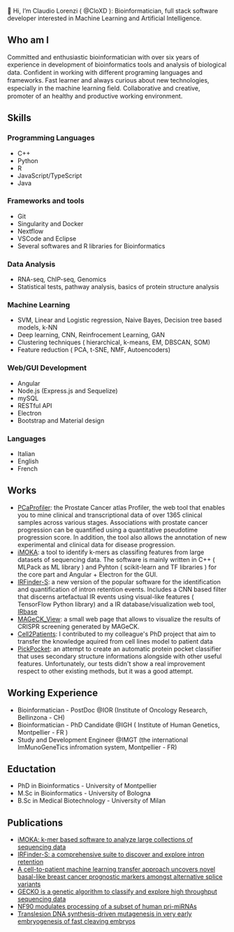 👋 Hi, I’m Claudio Lorenzi ( @CloXD ): Bioinformatician, full stack software developer interested in Machine Learning and Artificial Intelligence.

## Who am I
Committed and enthusiastic bioinformatician with over six years of experience in development of bioinformatics tools and analysis of biological data.
Conﬁdent in working with diﬀerent programing languages and frameworks. Fast learner and always curious about new technologies, especially in the machine
learning ﬁeld. Collaborative and creative, promoter of an healthy and productive working environment.

## Skills 
### Programming Languages
 - C++ 
 - Python
 - R
 - JavaScript/TypeScript
 - Java

### Frameworks and tools
 - Git
 - Singularity and Docker
 - Nextflow
 - VSCode and Eclipse
 - Several softwares and R libraries for Bioinformatics

### Data Analysis
 - RNA-seq, ChIP-seq, Genomics
 - Statistical tests, pathway analysis, basics of protein structure analysis

### Machine Learning
 - SVM, Linear and Logistic regression, Naive Bayes, Decision tree based models, k-NN
 - Deep learning, CNN, Reinfrocement Learning, GAN
 - Clustering techniques ( hierarchical, k-means, EM, DBSCAN, SOM)
 - Feature reduction ( PCA, t-SNE, NMF, Autoencoders)

### Web/GUI Development
 - Angular
 - Node.js (Express.js and Sequelize)
 - mySQL
 - RESTful API
 - Electron
 - Bootstrap and Material design

### Languages
 - Italian
 - English
 - French

## Works

- [PCaProfiler](https://pcaprofilertest.tk): the Prostate Cancer atlas Profiler, the web tool that enables you to mine clinical and transcriptional data of over 1365 clinical samples across various stages. Associations with prostate cancer progression can be quantified using a quantitative pseudotime progression score. In addition, the tool also allows the annotation of new experimental and clinical data for disease progression.   
- [iMOKA](https://github.com/RitchieLabIGH/iMOKA): a tool to identify k-mers as classifing features from large datasets of sequencing data. The software is mainly written in C++ ( MLPack as ML library ) and Pyhton ( scikit-learn and TF libraries ) for the core part and Angular + Electron for the GUI.
- [IRFinder-S](https://github.com/RitchieLabIGH/IRFinder): a new version of the popular software for the identification and quantification of intron retention events. Includes a CNN based filter that discerns artefactual IR events using visual-like features ( TensorFlow Python library) and a IR database/visualization web tool, [IRbase](https://irbase.igh.cnrs.fr/)
- [MAGeCK_View](https://github.com/CloXD/MAGeCK_view): a small web page that allows to visualize the results of CRISPR screening generated by MAGeCK.
- [Cell2Patients](https://github.com/LucoLab/Villemin_2020): I contributed to my colleague's PhD project that aim to transfer the knowledge aquired from cell lines model to patient data
- [PickPocket](https://github.com/benjaminviart/PickPocket): an attempt to create an automatic protein pocket classifier that uses secondary structure informations alongside with other useful features. Unfortunately, our tests didn't show a real improvement respect to other existing methods, but it was a good attempt.

## Working Experience
 - Bioinformatician - PostDoc @IOR (Institute of Oncology Research, Bellinzona - CH)
 - Bioinformatician - PhD Candidate @IGH ( Institute of Human Genetics, Montpellier - FR ) 
 - Study and Development Engineer @IMGT (the international ImMunoGeneTics infromation system, Montpellier - FR)

## Eductation
 - PhD in Bioinformatics - University of Montpellier
 - M.Sc in Bioinformatics - University of Bologna
 - B.Sc in Medical Biotechnology - University of Milan

## Publications
 - [iMOKA: k-mer based software to analyze large collections of sequencing data](https://genomebiology.biomedcentral.com/articles/10.1186/s13059-020-02165-2)
 - [IRFinder-S: a comprehensive suite to discover and explore intron retention](https://genomebiology.biomedcentral.com/articles/10.1186/s13059-021-02515-8)
 - [A cell-to-patient machine learning transfer approach uncovers novel basal-like breast cancer prognostic markers amongst alternative splice variants](https://bmcbiol.biomedcentral.com/articles/10.1186/s12915-021-01002-7)
 - [GECKO is a genetic algorithm to classify and explore high throughput sequencing data](https://www.nature.com/articles/s42003-019-0456-9)
 - [NF90 modulates processing of a subset of human pri-miRNAs](https://academic.oup.com/nar/article/48/12/6874/5840576)
 - [Translesion DNA synthesis-driven mutagenesis in very early embryogenesis of fast cleaving embryos](https://academic.oup.com/nar/article/50/2/885/6481200)